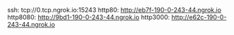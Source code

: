 ssh: tcp://0.tcp.ngrok.io:15243 
http80: http://eb7f-190-0-243-44.ngrok.io 
http8080: http://9bd1-190-0-243-44.ngrok.io 
http3000: http://e62c-190-0-243-44.ngrok.io 
